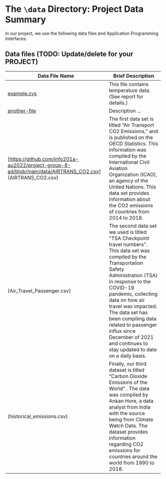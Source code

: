 # The `\data` Directory: Project Data Summary 

In our project, we use the following data files and Application Programming Interfaces:

## Data files (TODO: Update/delete for your PROJECT)
|Data File Name | Brief Description|
|---------------| -----------------|
|[example.cvs](./example.csv) | This file contains temperature data. (See report for details.)
|[another-file](./filename2.csv) | Description ... 
[https://github.com/info201a-au2022/project-group-8-ad/blob/main/data/AIRTRANS_CO2.csv] (AIRTRANS_CO2.csv) | The first data set is titled “Air Transport CO2 Emissions,” and is published on the OECD Statistics. This information was compiled by the International Civil Aviation Organization (ICAO), an agency of the United Nations. This data set provides information about the CO2 emissions of countries from 2014 to 2018. 
(Air_Travel_Passenger.csv) | The second data set we used is titled "TSA Checkpoint travel numbers". This data set was compiled by the Transportation Safety Administration (TSA) in response to the COVID-19 pandemic, collecting data on how air travel was impacted. The data set has been compiling data related to passenger influx since December of 2021 and continues to stay updated to date on a daily basis. 
(historical_emissions.csv) | Finally, our third dataset is titled “Carbon Dioxide Emissions of the World” . The data was compiled by Ankan Hore, a data analyst from India with the source being from Climate Watch Data. The dataset provides information regarding CO2 emissions for countries around the world from 1990 to 2018. 



